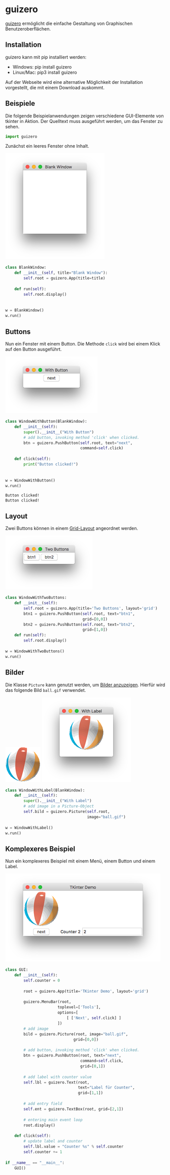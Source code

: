 
# guizero

[guizero](https://lawsie.github.io/guizero) ermöglicht die 
einfache Gestaltung von Graphischen Benutzeroberflächen.

## Installation

guizero kann mit pip installiert werden:

- Windows: pip install guizero
- Linux/Mac: pip3 install guizero

Auf der Webseite wird eine alternative Möglichkeit der Installation vorgestellt, die mit einem Download auskommt.

## Beispiele

Die folgende Beispielanwendungen zeigen verschiedene GUI-Elemente von tkinter
in Aktion. Der Quelltext muss ausgeführt werden, um das Fenster zu sehen.


```python
import guizero
```

Zunächst ein leeres Fenster ohne Inhalt.

![blank](blank_window.png)


```python
class BlankWindow:
    def __init__(self, title="Blank Window"):
        self.root = guizero.App(title=title)
        
    def run(self):
        self.root.display()
        

w = BlankWindow()
w.run()
```

## Buttons

Nun ein Fenster mit einem Button. Die Methode `click` wird bei einem Klick auf den Button ausgeführt.

![blank](with_button.png)


```python
class WindowWithButton(BlankWindow):
    def __init__(self):
        super().__init__("With Button")
        # add button, invoking method 'click' when clicked.
        btn = guizero.PushButton(self.root, text="next", 
                                 command=self.click)
        
    def click(self):
        print("Button clicked!")

        
w = WindowWithButton()
w.run()   
```

    Button clicked!
    Button clicked!


## Layout

Zwei Buttons können in einem [Grid-Layout](https://lawsie.github.io/guizero/layout/) angeordnet werden.

![blank](with_2_buttons.png)


```python
class WindowWithTwoButtons:
    def __init__(self):
        self.root = guizero.App(title='Two Buttons', layout='grid')
        btn1 = guizero.PushButton(self.root, text="btn1",
                                  grid=[0,0])
        btn2 = guizero.PushButton(self.root, text="btn2",
                                  grid=[1,0])
    def run(self):
        self.root.display()
        
w = WindowWithTwoButtons()
w.run()
```

## Bilder

Die Klasse `Picture` kann genutzt werden, um [Bilder anzuzeigen](https://lawsie.github.io/guizero/images/). Hierfür wird das folgende Bild `ball.gif` verwendet.

![Ball](ball.gif)
![blank](with_label.png)


```python
class WindowWithLabel(BlankWindow):
    def __init__(self):
        super().__init__("With Label")
        # add image in a Picture-Object
        self.bild = guizero.Picture(self.root,
                                    image="ball.gif")
        
w = WindowWithLabel()
w.run()
```

## Komplexeres Beispiel

Nun ein komplexeres Beispiel mit einem Menü, einem Button und einem Label.

![blank](complex_demo.png)


```python
class GUI:
    def __init__(self):
        self.counter = 0

        root = guizero.App(title='TKinter Demo', layout='grid')

        guizero.MenuBar(root,
                       toplevel=['Tools'],
                       options=[
                           [ ['Next', self.click] ]
                       ])
        # add image
        bild = guizero.Picture(root, image="ball.gif",
                              grid=[0,0])

        # add button, invoking method 'click' when clicked.
        btn = guizero.PushButton(root, text="next", 
                                 command=self.click,
                                 grid=[0,1])

        # add label with counter value
        self.lbl = guizero.Text(root, 
                                text="Label für Counter",
                                grid=[1,1])

        # add entry field
        self.ent = guizero.TextBox(root, grid=[2,1])

        # entering main event loop
        root.display()

    def click(self):
        # update label and counter
        self.lbl.value = "Counter %s" % self.counter
        self.counter += 1

if __name__ == "__main__":
    GUI()
```
